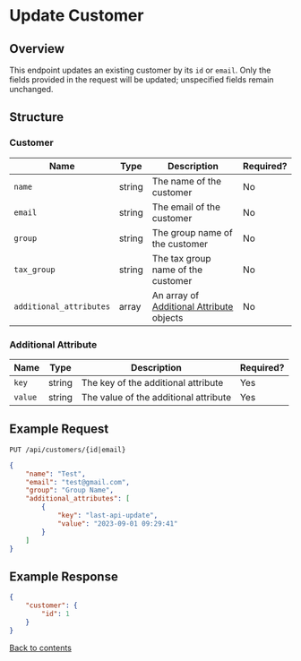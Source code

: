 # Update Customer

## Overview

This endpoint updates an existing customer by its `id` or `email`. Only the fields provided in the request will be updated; unspecified fields remain unchanged.

## Structure

### Customer
| Name                    | Type      | Description                                                       | Required? |
|-------------------------|-----------|-------------------------------------------------------------------|-----------|
| `name`                  | string    | The name of the customer                                          | No        |
| `email`                 | string    | The email of the customer                                         | No        |
| `group`                 | string    | The group name of the customer                                    | No        |
| `tax_group`             | string    | The tax group name of the customer                                | No        |
| `additional_attributes` | array     | An array of [Additional Attribute](#additional-attribute) objects | No        |

### Additional Attribute

| Name    | Type    | Description                           | Required? |
|---------|---------|---------------------------------------|-----------|
| `key`   | string  | The key of the additional attribute   | Yes       |
| `value` | string  | The value of the additional attribute | Yes       |

## Example Request

```http request
PUT /api/customers/{id|email}
```

```json lines
{
    "name": "Test",
    "email": "test@gmail.com",
    "group": "Group Name",
    "additional_attributes": [
        {
            "key": "last-api-update",
            "value": "2023-09-01 09:29:41"
        }
    ]
}
```

## Example Response

```json
{
    "customer": {
        "id": 1
    }
}
```

[Back to contents](../../README.md#table-of-contents)

